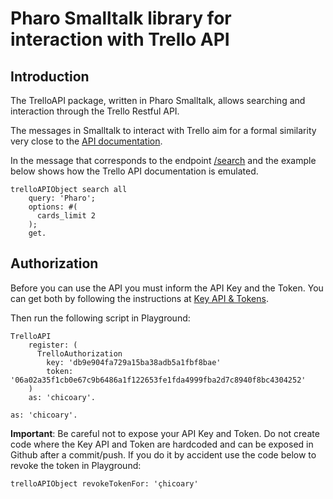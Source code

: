 # Pharo Smalltalk library for interaction with Trello API

## Introduction

The TrelloAPI package, written in Pharo Smalltalk, allows searching and interaction through the Trello Restful API.

The messages in Smalltalk to interact with Trello aim for a formal similarity very close to the [API documentation](https://developers.trello.com/reference#introduction).

In the message that corresponds to the endpoint [/search](https://developers.trello.com/reference#search-1) and the example below shows how the Trello API documentation is emulated.

```smalltalk
trelloAPIObject search all 
    query: 'Pharo';
    options: #(
      cards_limit 2
    );
    get.
```

## Authorization

Before you can use the API you must inform the API Key and the Token.
You can get both by following the instructions at [Key API & Tokens](https://developers.trello.com/reference#api-key-tokens).

Then run the following script in Playground:

```smalltalk
TrelloAPI 
    register: (
      TrelloAuthorization 
        key: 'db9e904fa729a15ba38adb5a1fbf8bae' 
        token: '06a02a35f1cb0e67c9b6486a1f122653fe1fda4999fba2d7c8940f8bc4304252'
    )
    as: 'chicoary'.
```
	as: 'chicoary'.

**Important**:
	Be careful not to expose your API Key and Token. Do not create code where the Key API and Token are hardcoded and can be exposed in Github after a commit/push. If you do it by accident use the code below to revoke the token in Playground:
	
```smalltalk
trelloAPIObject revokeTokenFor: 'çhicoary'
```


```
